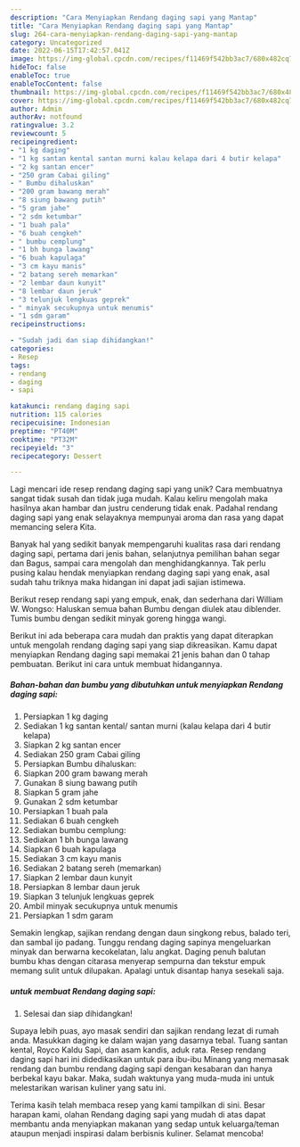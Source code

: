 ```yaml
---
description: "Cara Menyiapkan Rendang daging sapi yang Mantap"
title: "Cara Menyiapkan Rendang daging sapi yang Mantap"
slug: 264-cara-menyiapkan-rendang-daging-sapi-yang-mantap
category: Uncategorized
date: 2022-06-15T17:42:57.041Z
image: https://img-global.cpcdn.com/recipes/f11469f542bb3ac7/680x482cq70/rendang-daging-sapi-foto-resep-utama.jpg
hideToc: false
enableToc: true
enableTocContent: false
thumbnail: https://img-global.cpcdn.com/recipes/f11469f542bb3ac7/680x482cq70/rendang-daging-sapi-foto-resep-utama.jpg
cover: https://img-global.cpcdn.com/recipes/f11469f542bb3ac7/680x482cq70/rendang-daging-sapi-foto-resep-utama.jpg
author: Admin
authorAv: notfound
ratingvalue: 3.2
reviewcount: 5
recipeingredient:
- "1 kg daging"
- "1 kg santan kental santan murni kalau kelapa dari 4 butir kelapa"
- "2 kg santan encer"
- "250 gram Cabai giling"
- " Bumbu dihaluskan"
- "200 gram bawang merah"
- "8 siung bawang putih"
- "5 gram jahe"
- "2 sdm ketumbar"
- "1 buah pala"
- "6 buah cengkeh"
- " bumbu cemplung"
- "1 bh bunga lawang"
- "6 buah kapulaga"
- "3 cm kayu manis"
- "2 batang sereh memarkan"
- "2 lembar daun kunyit"
- "8 lembar daun jeruk"
- "3 telunjuk lengkuas geprek"
- " minyak secukupnya untuk menumis"
- "1 sdm garam"
recipeinstructions:

- "Sudah jadi dan siap dihidangkan!"
categories:
- Resep
tags:
- rendang
- daging
- sapi

katakunci: rendang daging sapi 
nutrition: 115 calories
recipecuisine: Indonesian
preptime: "PT40M"
cooktime: "PT32M"
recipeyield: "3"
recipecategory: Dessert

---
```





Lagi mencari ide resep rendang daging sapi yang unik? Cara membuatnya sangat tidak susah dan tidak juga mudah. Kalau keliru mengolah maka hasilnya akan hambar dan justru cenderung tidak enak. Padahal rendang daging sapi yang enak selayaknya mempunyai aroma dan rasa yang dapat memancing selera Kita.





Banyak hal yang sedikit banyak mempengaruhi kualitas rasa dari rendang daging sapi, pertama dari jenis bahan, selanjutnya pemilihan bahan segar dan Bagus, sampai cara mengolah dan menghidangkannya. Tak perlu pusing kalau hendak menyiapkan rendang daging sapi yang enak,      asal sudah tahu triknya maka hidangan ini dapat jadi sajian istimewa.














Berikut resep rendang sapi yang empuk, enak, dan sederhana dari William W. Wongso: Haluskan semua bahan Bumbu dengan diulek atau diblender. Tumis bumbu dengan sedikit minyak goreng hingga wangi.






Berikut ini ada beberapa cara mudah dan praktis yang dapat diterapkan untuk mengolah rendang daging sapi yang siap dikreasikan. Kamu dapat menyiapkan Rendang daging sapi memakai 21 jenis bahan dan 0 tahap pembuatan. Berikut ini cara untuk membuat hidangannya.

<!--inarticleads1-->

##### Bahan-bahan dan bumbu yang dibutuhkan untuk menyiapkan Rendang daging sapi:

1. Persiapkan 1 kg daging
1. Sediakan 1 kg santan kental/ santan murni (kalau kelapa dari 4 butir kelapa)
1. Siapkan 2 kg santan encer
1. Sediakan 250 gram Cabai giling
1. Persiapkan  Bumbu dihaluskan:
1. Siapkan 200 gram bawang merah
1. Gunakan 8 siung bawang putih
1. Siapkan 5 gram jahe
1. Gunakan 2 sdm ketumbar
1. Persiapkan 1 buah pala
1. Sediakan 6 buah cengkeh
1. Sediakan  bumbu cemplung:
1. Sediakan 1 bh bunga lawang
1. Siapkan 6 buah kapulaga
1. Sediakan 3 cm kayu manis
1. Sediakan 2 batang sereh (memarkan)
1. Siapkan 2 lembar daun kunyit
1. Persiapkan 8 lembar daun jeruk
1. Siapkan 3 telunjuk lengkuas geprek
1. Ambil  minyak secukupnya untuk menumis
1. Persiapkan 1 sdm garam


Semakin lengkap, sajikan rendang dengan daun singkong rebus, balado teri, dan sambal ijo padang. Tunggu rendang daging sapinya mengeluarkan minyak dan berwarna kecokelatan, lalu angkat. Daging penuh balutan bumbu khas dengan citarasa menyerap sempurna dan tekstur empuk memang sulit untuk dilupakan. Apalagi untuk disantap hanya sesekali saja. 

<!--inarticleads2-->

#####  untuk membuat Rendang daging sapi:


1. Selesai dan siap dihidangkan!

Supaya lebih puas, ayo masak sendiri dan sajikan rendang lezat di rumah anda. Masukkan daging ke dalam wajan yang dasarnya tebal. Tuang santan kental, Royco Kaldu Sapi, dan asam kandis, aduk rata. Resep rendang daging sapi hari ini didedikasikan untuk para ibu-ibu Minang yang memasak rendang dan bumbu rendang daging sapi dengan kesabaran dan hanya berbekal kayu bakar. Maka, sudah waktunya yang muda-muda ini untuk melestarikan warisan kuliner yang satu ini. 

Terima kasih telah membaca resep yang kami tampilkan di sini. Besar harapan kami, olahan Rendang daging sapi yang mudah di atas dapat membantu anda menyiapkan makanan yang sedap untuk keluarga/teman ataupun menjadi inspirasi dalam berbisnis kuliner. Selamat mencoba!

